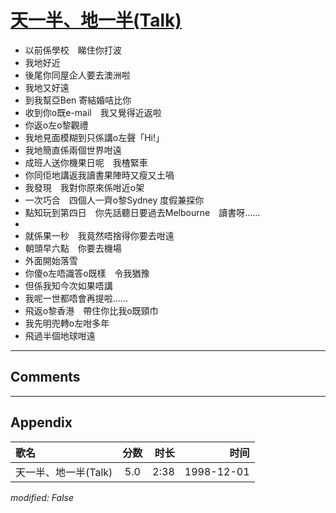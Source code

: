 # [天一半、地一半(Talk)](https://music.163.com/song?id=67730)

* 以前係學校　睇住你打波
* 我地好近
* 後尾你同屋企人要去澳洲啦
* 我地又好遠
* 到我幫亞Ben 寄結婚咭比你
* 收到你o既e-mail　我又覺得近返啦
* 你返o左o黎觀禮
* 我地見面模糊到只係講o左聲「Hi!」
* 我地簡直係兩個世界咁遠
* 成班人送你機果日呢　我楂緊車
* 你同佢地講返我讀書果陣時又瘦又土喎
* 我發現　我對你原來係咁近o架
* 一次巧合　四個人一齊o黎Sydney 度假兼探你
* 點知玩到第四日　你先話聽日要過去Melbourne　讀書呀......
* 
* 就係果一秒　我竟然唔捨得你要去咁遠
* 朝頭早六點　你要去機場
* 外面開始落雪
* 你傻o左唔識答o既樣　令我猶豫
* 但係我知今次如果唔講
* 我呢一世都唔會再提啦......
* 飛返o黎香港　帶住你比我o既頸巾
* 我先明兜轉o左咁多年
* 飛過半個地球咁遠


---

## Comments


---

## Appendix

|歌名|分数|时长|时间|
|:---|:---:|---:|---:|
|天一半、地一半(Talk)|5.0|2:38|1998-12-01

*modified: False*